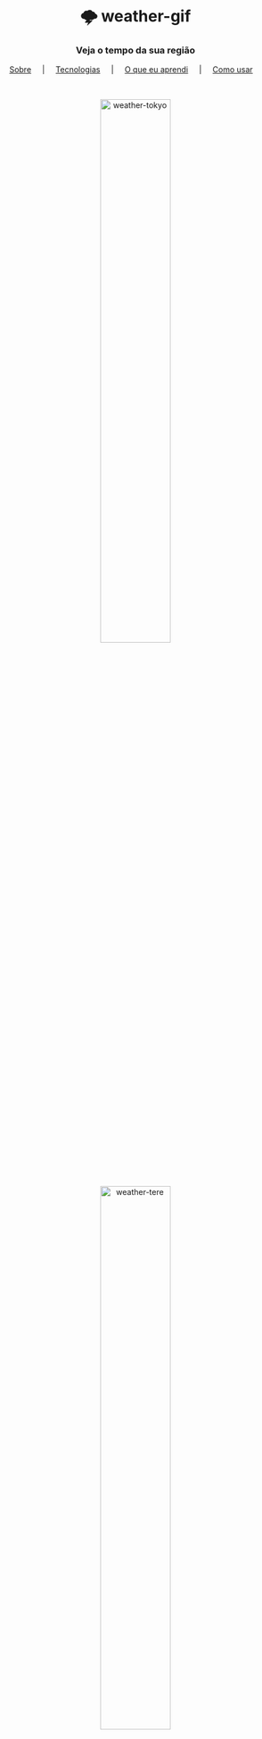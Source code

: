 <h1 align="center"> 🌩️ weather-gif</h1>

<h3 align="center">Veja o tempo da sua região</h3>

<p align="center">
  <a href="#techs">Sobre</a> &nbsp;&nbsp;&nbsp; | &nbsp;&nbsp;&nbsp;
  <a href="#techs">Tecnologias</a> &nbsp;&nbsp;&nbsp; | &nbsp;&nbsp;&nbsp; 
  <a href="#learn">O que eu aprendi</a> &nbsp;&nbsp;&nbsp; | &nbsp;&nbsp;&nbsp; 
  <a href="#use">Como usar</a> &nbsp;&nbsp;&nbsp; 
</p>

<br>

<p align="center">
  <img src="https://user-images.githubusercontent.com/60144554/100147712-7ba17a00-2e7a-11eb-82d4-884bc37a0fae.gif" alt="weather-tokyo" height="50%" width="50%"/>
  <img src="https://user-images.githubusercontent.com/60144554/100147719-7e03d400-2e7a-11eb-9a93-940efe46c55e.gif" alt="weather-tere" height="50%" width="50%"/>
</p>

<br>

<h2 id="techs">👀 Sobre </h2>

O weather-gif é um projeto que implementa uma [API](https://openweathermap.org/) com informações sobre o clima, e uma página dinâmica que ao receber os dados modifica sua aparência. Você pode testar a página por [aqui](https://weather-gif.netlify.app/).

<strong>OBS: É necessário permitir a sua localização para que a aplicação funcione.</strong>

<br>

<h2 id="techs">🚀 Tecnologias </h2>

Utilizei na montagem HTML, [Sass](https://sass-lang.com/) e JavaScript.

<br>

<h2 id="learn">🤔 O que eu aprendi</h2>

- Requisição de uma API
- Interagir e modificar objetos
- Como modificar estilos usando JS

<br>

<h2 id="use">🔨 Como usar </h2>

Clone esse repositório com o comando:
```
git clone https://github.com/mateussatoh/weather-gif.git
```

Vá para a pasta do projeto:
```
cd weather-gif
```

Instale todos as depêndencias:
```
npm install serve -D
```

Inicie o servidor de desenvolvimento:
```
npx serve . 
```

<br>

👋 Made by Mateus Satoh. 
[Get in touch!](https://www.linkedin.com/in/mateussatoh/)
